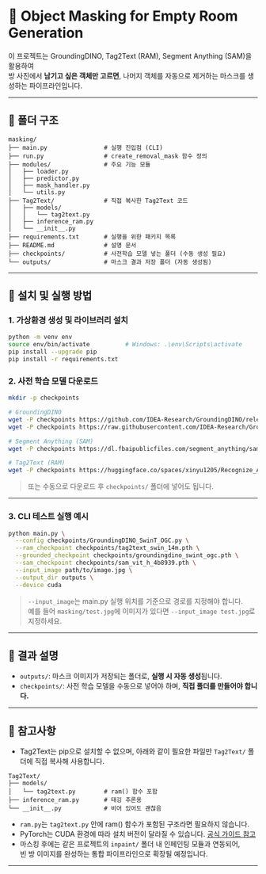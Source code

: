 # 🧹 Object Masking for Empty Room Generation

이 프로젝트는 GroundingDINO, Tag2Text (RAM), Segment Anything (SAM)을 활용하여  
방 사진에서 **남기고 싶은 객체만 고르면**, 나머지 객체를 자동으로 제거하는 마스크를 생성하는 파이프라인입니다.

---

## 📁 폴더 구조

```
masking/
├── main.py                # 실행 진입점 (CLI)
├── run.py                 # create_removal_mask 함수 정의
├── modules/               # 주요 기능 모듈
│   ├── loader.py
│   ├── predictor.py
│   ├── mask_handler.py
│   └── utils.py
├── Tag2Text/              # 직접 복사한 Tag2Text 코드
│   ├── models/
│   │   └── tag2text.py
│   ├── inference_ram.py
│   └── __init__.py
├── requirements.txt       # 실행을 위한 패키지 목록
├── README.md              # 설명 문서
├── checkpoints/           # 사전학습 모델 넣는 폴더 (수동 생성 필요)
└── outputs/               # 마스크 결과 저장 폴더 (자동 생성됨)
```

---

## 🚀 설치 및 실행 방법

### 1. 가상환경 생성 및 라이브러리 설치

```bash
python -m venv env
source env/bin/activate          # Windows: .\env\Scripts\activate
pip install --upgrade pip
pip install -r requirements.txt
```

### 2. 사전 학습 모델 다운로드

```bash
mkdir -p checkpoints

# GroundingDINO
wget -P checkpoints https://github.com/IDEA-Research/GroundingDINO/releases/download/0.1/groundingdino_swint_ogc.pth
wget -P checkpoints https://raw.githubusercontent.com/IDEA-Research/GroundingDINO/main/groundingdino/config/GroundingDINO_SwinT_OGC.py

# Segment Anything (SAM)
wget -P checkpoints https://dl.fbaipublicfiles.com/segment_anything/sam_vit_h_4b8939.pth

# Tag2Text (RAM)
wget -P checkpoints https://huggingface.co/spaces/xinyu1205/Recognize_Anything-Tag2Text/resolve/main/tag2text_swin_14m.pth
```

> 또는 수동으로 다운로드 후 `checkpoints/` 폴더에 넣어도 됩니다.

---

### 3. CLI 테스트 실행 예시

```bash
python main.py \
  --config checkpoints/GroundingDINO_SwinT_OGC.py \
  --ram_checkpoint checkpoints/tag2text_swin_14m.pth \
  --grounded_checkpoint checkpoints/groundingdino_swint_ogc.pth \
  --sam_checkpoint checkpoints/sam_vit_h_4b8939.pth \
  --input_image path/to/image.jpg \
  --output_dir outputs \
  --device cuda
```

> `--input_image`는 main.py 실행 위치를 기준으로 경로를 지정해야 합니다.  
> 예를 들어 `masking/test.jpg`에 이미지가 있다면 `--input_image test.jpg`로 지정하세요.

---

## 🧠 결과 설명

- `outputs/`: 마스크 이미지가 저장되는 폴더로, **실행 시 자동 생성**됩니다.
- `checkpoints/`: 사전 학습 모델을 수동으로 넣어야 하며, **직접 폴더를 만들어야 합니다.**

---

## 📌 참고사항

- Tag2Text는 pip으로 설치할 수 없으며, 아래와 같이 필요한 파일만 `Tag2Text/` 폴더에 직접 복사해 사용합니다.

```
Tag2Text/
├── models/
│   └── tag2text.py        # ram() 함수 포함
├── inference_ram.py       # 태깅 추론용
└── __init__.py            # 비어 있어도 괜찮음
```

- `ram.py`는 `tag2text.py` 안에 ram() 함수가 포함된 구조라면 필요하지 않습니다.
- PyTorch는 CUDA 환경에 따라 설치 버전이 달라질 수 있습니다. [공식 가이드 참고](https://pytorch.org/get-started/locally/)
- 마스킹 후에는 같은 프로젝트의 `inpaint/` 폴더 내 인페인팅 모듈과 연동되어,  
  빈 방 이미지를 완성하는 통합 파이프라인으로 확장될 예정입니다.

---
